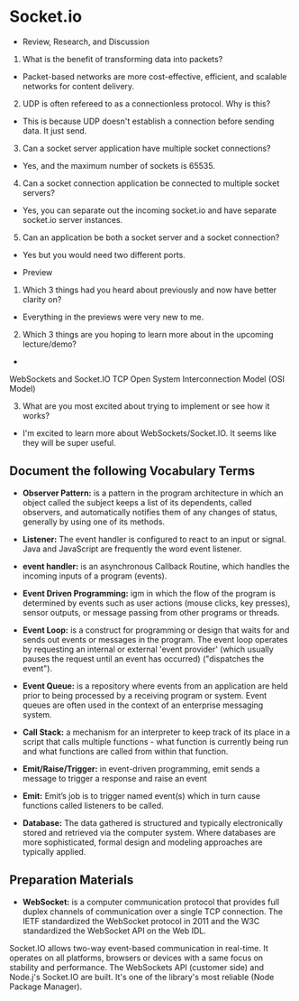 # Socket.io
* Review, Research, and Discussion
1. What is the benefit of transforming data into packets?

* Packet-based networks are more cost-effective, efficient, and scalable networks for content delivery. 

2. UDP is often refereed to as a connectionless protocol. Why is this?
* This is because UDP doesn't establish a connection before sending data. It just send.
3. Can a socket server application have multiple socket connections?
* Yes, and the maximum number of sockets is 65535.
4. Can a socket connection application be connected to multiple socket servers?
* Yes, you can separate out the incoming socket.io and have separate socket.io server instances.
5. Can an application be both a socket server and a socket connection?
* Yes but you would need two different ports.


* Preview
1. Which 3 things had you heard about previously and now have better clarity on?
* Everything in the previews were very new to me.
2. Which 3 things are you hoping to learn more about in the upcoming lecture/demo?
*
 WebSockets and Socket.IO
 TCP
 Open System Interconnection Model (OSI Model)

3. What are you most excited about trying to implement or see how it works?
* I'm excited to learn more about WebSockets/Socket.IO. It seems like they will be super useful.


## Document the following Vocabulary Terms


* **Observer Pattern:** is a pattern in the program architecture in which an object called the subject keeps a list of its dependents, called observers, and automatically notifies them of any changes of status, generally by using one of its methods.

* **Listener:** The event handler is configured to react to an input or signal. Java and JavaScript are frequently the word event listener.

* **event handler:** is an asynchronous Callback Routine, which handles the incoming inputs of a program (events).

* **Event Driven Programming:** igm in which the flow of the program is determined by events such as user actions (mouse clicks, key presses), sensor outputs, or message passing from other programs or threads.

* **Event Loop:** is a construct for programming or design that waits for and sends out events or messages in the program. The event loop operates by requesting an internal or external 'event provider' (which usually pauses the request until an event has occurred) ("dispatches the event").

* **Event Queue:** is a repository where events from an application are held prior to being processed by a receiving program or system. Event queues are often used in the context of an enterprise messaging system.

* **Call Stack:** a mechanism for an interpreter to keep track of its place in a script that calls multiple functions - what function is currently being run and what functions are called from within that function.

* **Emit/Raise/Trigger:**  in event-driven programming, emit sends a message to trigger a response and raise an event

* **Emit:** Emit’s job is to trigger named event(s) which in turn cause functions called listeners to be called.

* **Database:** The data gathered is structured and typically electronically stored and retrieved via the computer system. Where databases are more sophisticated, formal design and modeling approaches are typically applied.

## Preparation Materials

* **WebSocket:** is a computer communication protocol that provides full duplex channels of communication over a single TCP connection. The IETF standardized the WebSocket protocol in 2011 and the W3C standardized the WebSocket API on the Web IDL.

Socket.IO allows two-way event-based communication in real-time. It operates on all platforms, browsers or devices with a same focus on stability and performance. The WebSockets API (customer side) and Node.j's Socket.IO are built. It's one of the library's most reliable (Node Package Manager).